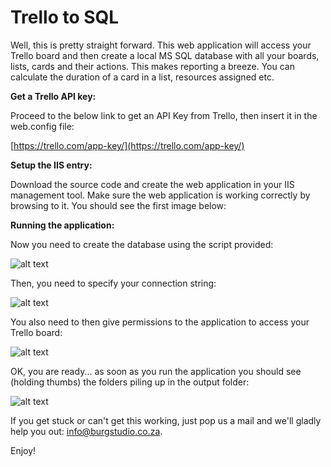 # Trello to SQL

Well, this is pretty straight forward. This web application will access your Trello board and then create a local MS SQL database with all your boards, lists, cards and their actions. This makes reporting a breeze. You can calculate the duration of a card in a list, resources assigned etc.

**Get a Trello API key:**

Proceed to the below link to get an API Key from Trello, then insert it in the web.config file:

[https://trello.com/app-key/](https://trello.com/app-key/)

**Setup the IIS entry:**

Download the source code and create the web application in your IIS management tool. Make sure the web application is working correctly by browsing to it. You should see the first image below:

**Running the application:**

Now you need to create the database using the script provided:

![alt text](http://burgstudio.co.za/images/git/1.png "Create your database")

Then, you need to specify your connection string:

![alt text](http://burgstudio.co.za/images/git/2.png "Setup the connection")

You also need to then give permissions to the application to access your Trello board:

![alt text](http://burgstudio.co.za/images/git/4.png "Authorise Trello")

OK, you are ready... as soon as you run the application you should see (holding thumbs) the folders piling up in the output folder:

![alt text](http://burgstudio.co.za/images/git/5.png "Folders created")

If you get stuck or can't get this working, just pop us a mail and we'll gladly help you out: [info@burgstudio.co.za](mailto:info@burgstudio.co.za).

Enjoy!
